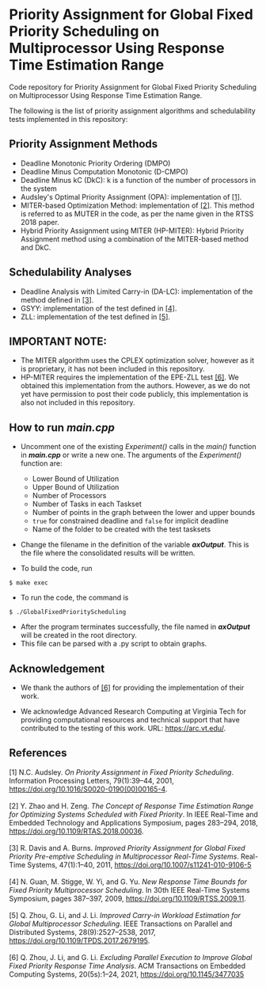 # Priority Assignment for Global Fixed Priority Scheduling on Multiprocessor Using Response Time Estimation Range

Code repository for Priority Assignment for Global Fixed Priority Scheduling on Multiprocessor Using Response Time Estimation Range.

The following is the list of priority assignment algorithms and schedulability tests implemented in this repository:

## Priority Assignment Methods
- Deadline Monotonic Priority Ordering (DMPO)
- Deadline Minus Computation Monotonic (D-CMPO)
- Deadline Minus kC (DkC): k is a function of the number of processors in the system
- Audsley's Optimal Priority Assignment (OPA): implementation of [[1]](#References).
- MITER-based Optimization Method: implementation of [[2]](#References). This method is referred to as MUTER in the code, as per the name given in the RTSS 2018 paper. 
- Hybrid Priority Assignment using MITER (HP-MITER): Hybrid Priority Assignment method using a combination of the MITER-based method and DkC.


## Schedulability Analyses
- Deadline Analysis with Limited Carry-in (DA-LC): implementation of the method defined in [[3]](#References).
- GSYY: implementation of the test defined in [[4]](#References).
- ZLL: implementation of the test defined in [[5]](#References).


## **IMPORTANT NOTE:** 
- The MITER algorithm uses the CPLEX optimization solver, however as it is proprietary, it has not been included in this repository.
- HP-MITER requires the implementation of the EPE-ZLL test [[6]](#References). We obtained this implementation from the authors. However, as we do not yet have permission to post their code publicly, this implementation is also not included in this repository. 


## How to run *main.cpp*
- Uncomment one of the existing *Experiment()* calls in the *main()* function in ***main.cpp*** or write a new one. The arguments of the *Experiment()* function are:
  - Lower Bound of Utilization
  - Upper Bound of Utilization
  - Number of Processors
  - Number of Tasks in each Taskset
  - Number of points in the graph between the lower and upper bounds
  - `true` for constrained deadline and `false` for implicit deadline
  - Name of the folder to be created with the test tasksets

- Change the filename in the definition of the variable **_axOutput_**. This is the file where the consolidated results will be written. 

- To build the code, run
```
$ make exec
```

- To run the code, the command is
```
$ ./GlobalFixedPriorityScheduling
```

- After the program terminates successfully, the file named in **_axOutput_** will be created in the root directory. 
- This file can be parsed with a .py script to obtain graphs.


## Acknowledgement

- We thank the authors of [[6]](#References) for providing the implementation of their work.
 
- We acknowledge Advanced Research Computing at Virginia Tech for providing computational resources and technical support that have contributed to the testing of this work. URL: https://arc.vt.edu/.

## References

\[1] N.C. Audsley. _On Priority Assignment in Fixed Priority Scheduling_. Information Processing Letters, 79(1):39–44, 2001, https://doi.org/10.1016/S0020-0190(00)00165-4.
<br /><br />
\[2] Y. Zhao and H. Zeng. _The Concept of Response Time Estimation Range for Optimizing Systems Scheduled with Fixed Priority_. In IEEE Real-Time and Embedded Technology and Applications Symposium, pages 283–294, 2018, https://doi.org/10.1109/RTAS.2018.00036.
<br /><br />
\[3] R. Davis and A. Burns. _Improved Priority Assignment for Global Fixed Priority Pre-emptive Scheduling in Multiprocessor Real-Time Systems_. Real-Time Systems, 47(1):1–40, 2011, https://doi.org/10.1007/s11241-010-9106-5
<br /><br />
\[4] N. Guan, M. Stigge, W. Yi, and G. Yu. _New Response Time Bounds for Fixed Priority Multiprocessor Scheduling_. In 30th IEEE Real-Time Systems Symposium, pages 387–397, 2009, https://doi.org/10.1109/RTSS.2009.11.
<br /><br />
\[5] Q. Zhou, G. Li, and J. Li. _Improved Carry-in Workload Estimation for Global Multiprocessor Scheduling_. IEEE Transactions on Parallel and Distributed Systems, 28(9):2527–2538, 2017, https://doi.org/10.1109/TPDS.2017.2679195.
<br /><br />
\[6] Q. Zhou, J. Li, and G. Li. _Excluding Parallel Execution to Improve Global Fixed Priority Response Time Analysis_. ACM Transactions on Embedded Computing Systems, 20(5s):1–24, 2021, https://doi.org/10.1145/3477035
